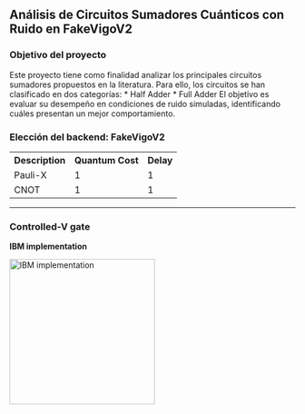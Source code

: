 
##  Análisis de Circuitos Sumadores Cuánticos con Ruido en FakeVigoV2
### Objetivo del proyecto

Este proyecto tiene como finalidad analizar los principales circuitos sumadores propuestos en la literatura.
Para ello, los circuitos se han clasificado en dos categorías:
    * Half Adder
    * Full Adder
El objetivo es evaluar su desempeño en condiciones de ruido simuladas, identificando cuáles presentan un mejor comportamiento.

### Elección del backend: FakeVigoV2
<table>
  <tr>    
    <th>Description</th>
    <th>Quantum Cost</th>
    <th>Delay</th>
  </tr>
  <tr>
    <td>Pauli-X</td>
    <td>1</td>
    <td>1</td>
  </tr>
    <tr>
    <td>CNOT</td>
    <td>1</td>
    <td>1</td>
  </tr>
  </table>
 <hr> 

### Controlled-V gate

**IBM implementation**

<img width="256" alt="IBM implementation" src="https://github.com/nelsongarrido/quantumAdders-/assets/6036814/10565829-55cd-4420-9d32-344eba7a12ac">
